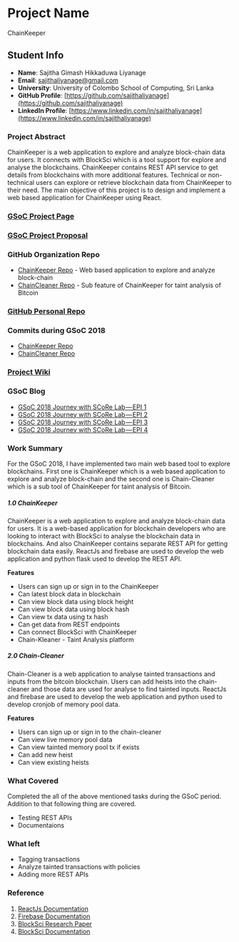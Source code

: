 # Project Name
ChainKeeper

## Student Info
- <b>Name</b>: Sajitha Gimash Hikkaduwa Liyanage
- <b>Email</b>: [sajithaliyanage@gmail.com](mailto:sajithaliyanage@gmail.com)
- <b>University</b>: University of Colombo School of Computing, Sri Lanka
- <b>GitHub Profile</b>: [https://github.com/sajithaliyanage](https://github.com/sajithaliyanage)
- <b>LinkedIn Profile</b>: [https://www.linkedin.com/in/sajithaliyanage](https://www.linkedin.com/in/sajithaliyanage)

### Project Abstract
ChainKeeper is a web application to explore and analyze block-chain data for users. It connects with BlockSci which is a tool support for explore and analyse the blockchains. ChainKeeper contains REST API service to get details from blockchains with more additional features. Technical or non-technical users can explore or retrieve blockchain data from ChainKeeper to their need. The main objective of this project is to design and implement a web based application for ChainKeeper using React. 

### [GSoC Project Page](https://summerofcode.withgoogle.com/projects/#5938458648903680)

### [GSoC Project Proposal](https://docs.google.com/document/d/10nTSVxTE8ZOjnqaSvFG-icPl-lSD1kT0YEA_UtN4I_I/edit?usp=sharing)

### GitHub Organization Repo
- [ChainKeeper Repo](https://github.com/scorelab/ChainKeeper)  - Web based application to explore and analyze block-chain 
- [ChainCleaner Repo](https://github.com/scorelab/chain-cleaner) - Sub feature of ChainKeeper for taint analysis of Bitcoin

### [GitHub Personal Repo](https://github.com/sajithaliyanage/ChainKeeper)

### Commits during GSoC 2018
- [ChainKeeper Repo](https://github.com/scorelab/ChainKeeper/commits?author=sajithaliyanage)
- [ChainCleaner Repo](https://github.com/scorelab/chain-cleaner/commits?author=sajithaliyanage)

### [Project Wiki](https://github.com/sajithaliyanage/ChainKeeper/wiki)

### GSoC Blog
- [GSoC 2018 Journey with SCoRe Lab — EPI 1](https://medium.com/@sajithaliyanage/gsoc-2018-journey-with-score-lab-part-1-b6a71c046dd7)
- [GSoC 2018 Journey with SCoRe Lab — EPI 2](https://medium.com/@sajithaliyanage/gsoc-2018-journey-with-score-lab-epi-2-d6cbd5371526)
- [GSoC 2018 Journey with SCoRe Lab — EPI 3](https://medium.com/@sajithaliyanage/gsoc-2018-journey-with-score-lab-epi-3-ce0e87f94793)
- [GSoC 2018 Journey with SCoRe Lab — EPI 4](https://medium.com/@sajithaliyanage/gsoc-2018-journey-with-score-lab-epi-4-ba85c6272c8e)

### Work Summary
For the GSoC 2018, I have implemented two main web based tool to explore blockchains. First one is ChainKeeper which is a web based application to explore and analyze block-chain and the second one is Chain-Cleaner which is a sub tool of ChainKeeper for taint analysis of Bitcoin.

##### 1.0 ChainKeeper
ChainKeeper is a web application to explore and analyze block-chain data for users. It is a web-based application for blockchain developers who are looking to interact with BlockSci to analyse the blockchain data in blockchains. And also ChainKeeper contains separate REST API for getting blockchain data easily. ReactJs and firebase are used to develop the web application and python flask used to develop the REST API.

<b>Features</b>
- Users can sign up or sign in to the ChainKeeper
- Can latest block data in blockchain
- Can view block data using block height
- Can view block data using block hash
- Can view tx data using tx hash
- Can get data from REST endpoints
- Can connect BlockSci with ChainKeeper
- Chain-Kleaner - Taint Analysis platform

##### 2.0 Chain-Cleaner
Chain-Cleaner is a web application to analyse tainted transactions and inputs from the bitcoin blockchain. Users can add heists into the chain-cleaner and those data are used for analyse to find tainted inputs. ReactJs and firebase are used to develop the web application and python used to develop cronjob of memory pool data.

<b>Features</b>
- Users can sign up or sign in to the chain-cleaner
- Can view live memory pool data
- Can view tainted memory pool tx if exists
- Can add new heist
- Can view existing heists

### What Covered
Completed the all of the above mentioned tasks during the GSoC period. Addition to that following thing are covered.
- Testing REST APIs
- Documentaions

### What left
- Tagging transactions
- Analyze tainted transactions with policies
- Adding more REST APIs

### Reference
1. [ReactJs Documentation](https://reactjs.org/docs/hello-world.html)
2. [Firebase Documentation](https://firebase.google.com/docs/)
3. [BlockSci Research Paper](https://arxiv.org/abs/1709.02489)
4. [BlockSci Documentation](https://citp.github.io/BlockSci/index.html)


